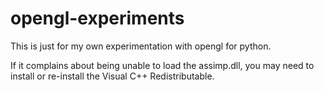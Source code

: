 # opengl-experiments
This is just for my own experimentation with opengl for python.

If it complains about being unable to load the assimp.dll, you may need to
install or re-install the Visual C++ Redistributable.
